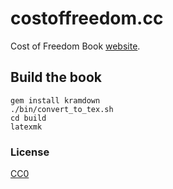 # costoffreedom.cc

Cost of Freedom Book [website](http://costoffreedom.cc).

## Build the book

    gem install kramdown
    ./bin/convert_to_tex.sh
    cd build
    latexmk

### License

[CC0](https://creativecommons.org/publicdomain/zero/1.0/)
